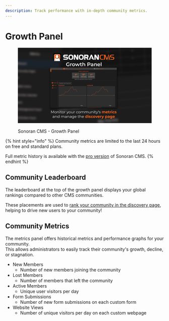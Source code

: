 ```yaml
---
description: Track performance with in-depth community metrics.
---
```


# Growth Panel

<figure><img src="../../../.gitbook/assets/image (2).png" alt=""><figcaption><p>Sonoran CMS - Growth Panel</p></figcaption></figure>

{% hint style="info" %}
Community metrics are limited to the last 24 hours on free and standard plans.

Full metric history is available with the [pro version](broken-reference) of Sonoran CMS.
{% endhint %}

## Community Leaderboard

The leaderboard at the top of the growth panel displays your global rankings compared to other CMS communities.

These placements are used to [rank your community in the discovery page](discovery.md), helping to drive new users to your community!

## Community Metrics

The metrics panel offers historical metrics and performance graphs for your community.\
This allows administrators to easily track their community's growth, decline, or stagnation.

* New Members
  * Number of new members joining the community
* Lost Members
  * Number of members that left the community
* Active Members
  * Unique user visitors per day
* Form Submissions
  * Number of new form submissions on each custom form
* Website Views
  * Number of unique visitors per day on each custom webpage
